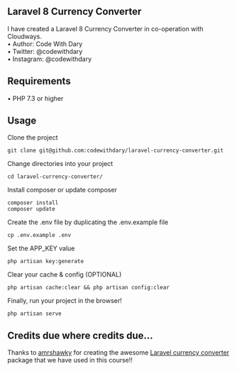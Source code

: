 ## Laravel 8 Currency Converter
I have created a Laravel 8 Currency Converter in co-operation with Cloudways. <br>
•	Author: Code With Dary <br>
•	Twitter: @codewithdary <br>
•	Instagram: @codewithdary <br>

## Requirements
•	PHP 7.3 or higher

## Usage

Clone the project <br>
```
git clone git@github.com:codewithdary/laravel-currency-converter.git
```

Change directories into your project <br>
```
cd laravel-currency-converter/
```

Install composer or update composer <br>
```
composer install
composer update
```


Create the .env file by duplicating the .env.example file<br>
```
cp .env.example .env
```
 
Set the APP_KEY value <br>
```
php artisan key:generate
```

Clear your cache & config (OPTIONAL) <br>
```
php artisan cache:clear && php artisan config:clear
```

Finally, run your project in the browser! <br>
```
php artisan serve
```

## Credits due where credits due...
Thanks to [amrshawky](https://github.com/amrshawky) for creating the awesome [Laravel currency converter](https://github.com/amrshawky/laravel-currency) package that we have used in this course!!

